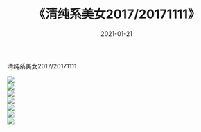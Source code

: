 ﻿---
layout: post
title:  《清纯系美女2017/20171111》
date:   2021-01-21
img: http://img.660000.xyz/Sharelink/清纯系美女/2017/20171111/000.jpg
categories: [美女, 清纯, 唯美]
---

清纯系美女2017/20171111

 ![](http://img.660000.xyz/Sharelink/清纯系美女/2017/20171111/001.jpg) <br>![](http://img.660000.xyz/Sharelink/清纯系美女/2017/20171111/002.jpg) <br>![](http://img.660000.xyz/Sharelink/清纯系美女/2017/20171111/003.jpg) <br>![](http://img.660000.xyz/Sharelink/清纯系美女/2017/20171111/004.jpg) <br>![](http://img.660000.xyz/Sharelink/清纯系美女/2017/20171111/005.jpg) <br>![](http://img.660000.xyz/Sharelink/清纯系美女/2017/20171111/006.jpg) <br>![](http://img.660000.xyz/Sharelink/清纯系美女/2017/20171111/007.jpg) <br>